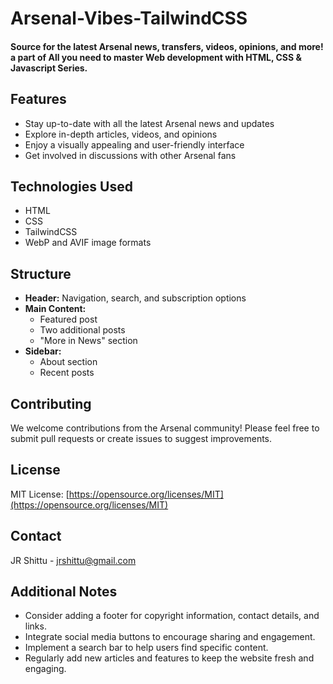 # Arsenal-Vibes-TailwindCSS

#### Source for the latest Arsenal news, transfers, videos, opinions, and more! a part of All you need to master Web development with HTML, CSS & Javascript Series.

## Features

- Stay up-to-date with all the latest Arsenal news and updates
- Explore in-depth articles, videos, and opinions
- Enjoy a visually appealing and user-friendly interface
- Get involved in discussions with other Arsenal fans

## Technologies Used

- HTML
- CSS
- TailwindCSS
- WebP and AVIF image formats

## Structure

- **Header:** Navigation, search, and subscription options
- **Main Content:**
    - Featured post
    - Two additional posts
    - "More in News" section
- **Sidebar:**
    - About section
    - Recent posts

## Contributing

We welcome contributions from the Arsenal community! Please feel free to submit pull requests or create issues to suggest improvements.

## License

MIT License: [https://opensource.org/licenses/MIT](https://opensource.org/licenses/MIT)

## Contact

JR Shittu - jrshittu@gmail.com

## Additional Notes

- Consider adding a footer for copyright information, contact details, and links.
- Integrate social media buttons to encourage sharing and engagement.
- Implement a search bar to help users find specific content.
- Regularly add new articles and features to keep the website fresh and engaging.
